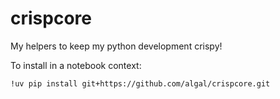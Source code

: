 # crispcore

My helpers to keep my python development crispy!

To install in a notebook context:

```
!uv pip install git+https://github.com/algal/crispcore.git 
```
